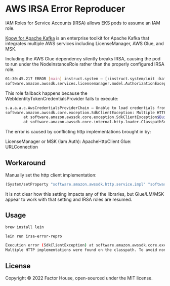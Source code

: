 # AWS IRSA Error Reproducer

IAM Roles for Service Accounts (IRSA) allows EKS pods to assume an IAM role.

[Kpow for Apache Kafka](https://kpow.io) is an enterprise toolkit for Apache Kafka that integrates multiple AWS services including LicenseManager, AWS Glue, and MSK.

Including the AWS Glue dependency silently breaks IRSA, causing the pod to run under the NodeInstanceRole rather than the properly configured IRSA role.

```bash
01:30:45.217 ERROR [main] instruct.system – [:instruct.system/init :kafka/primary-cluster] instruction failed
software.amazon.awssdk.services.licensemanager.model.AuthorizationException: User: arn:aws:sts::489728315157:assumed-role/eksctl-awsmp-kpow-example-nodegro-NodeInstanceRole-RF0DW6JPCQ07/i-0dd68413a10f85f5c is not authorized to perform: license-manager:CheckoutLicense because no identity-based policy allows the license-manager:CheckoutLicense action (Service: LicenseManager, Status Code: 400, Request ID: c2546bfe-6a8e-4d0f-a635-36d07ddacad2)
```

This role fallback happens because the WebIdentityTokenCredentialsProvider fails to execute:

```bash
s.a.a.a.c.AwsCredentialsProviderChain – Unable to load credentials from WebIdentityTokenCredentialsProvider(): Multiple HTTP implementations were found on the classpath. To avoid non-deterministic loading implementations, please explicitly provide an HTTP client via the client builders, set the software.amazon.awssdk.http.service.impl system property with the FQCN of the HTTP service to use as the default, or remove all but one HTTP implementation from the classpath
software.amazon.awssdk.core.exception.SdkClientException: Multiple HTTP implementations were found on the classpath. To avoid non-deterministic loading implementations, please explicitly provide an HTTP client via the client builders, set the software.amazon.awssdk.http.service.impl system property with the FQCN of the HTTP service to use as the default, or remove all but one HTTP implementation from the classpath
        at software.amazon.awssdk.core.exception.SdkClientException$BuilderImpl.build(SdkClientException.java:102)
        at software.amazon.awssdk.core.internal.http.loader.ClasspathSdkHttpServiceProvider.loadService(ClasspathSdkHttpServiceProvider.java:62)
```

The error is caused by conflicting http implementations brought in by:

LicenseManager or MSK (Iam Auth): ApacheHttpClient
Glue: URLConnection

## Workaround

Manually set the http client implementation:

```clojure
(System/setProperty "software.amazon.awssdk.http.service.impl" "software.amazon.awssdk.http.apache.ApacheSdkHttpService")
```

It is not clear how this setting impacts any of the libraries, but Glue/LM/MSK appear to work with that setting and IRSA roles are resumed.

## Usage

```bash
brew install lein
```

```bash
lein run irsa-error-repro
```

```bash
Execution error (SdkClientException) at software.amazon.awssdk.core.exception.SdkClientException$BuilderImpl/build (SdkClientException.java:102).
Multiple HTTP implementations were found on the classpath. To avoid non-deterministic loading implementations, please explicitly provide an HTTP client via the client builders, set the software.amazon.awssdk.http.service.impl system property with the FQCN of the HTTP service to use as the default, or remove all but one HTTP implementation from the classpath
```

## License

Copyright © 2022 Factor House, open-sourced under the MIT license.